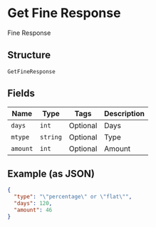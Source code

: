 
# Get Fine Response

Fine Response

## Structure

`GetFineResponse`

## Fields

| Name | Type | Tags | Description |
|  --- | --- | --- | --- |
| `days` | `int` | Optional | Days |
| `mtype` | `string` | Optional | Type |
| `amount` | `int` | Optional | Amount |

## Example (as JSON)

```json
{
  "type": "\"percentage\" or \"flat\"",
  "days": 120,
  "amount": 46
}
```

